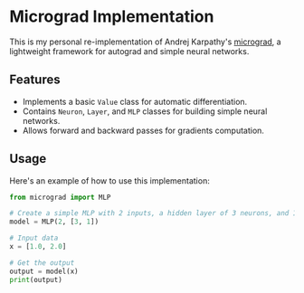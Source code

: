 # Micrograd Implementation

This is my personal re-implementation of Andrej Karpathy's [micrograd](https://github.com/karpathy/micrograd), a lightweight framework for autograd and simple neural networks.

## Features
- Implements a basic `Value` class for automatic differentiation.
- Contains `Neuron`, `Layer`, and `MLP` classes for building simple neural networks.
- Allows forward and backward passes for gradients computation.

## Usage
Here's an example of how to use this implementation:

```python
from micrograd import MLP

# Create a simple MLP with 2 inputs, a hidden layer of 3 neurons, and 1 output
model = MLP(2, [3, 1])

# Input data
x = [1.0, 2.0]

# Get the output
output = model(x)
print(output)

